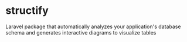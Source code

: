 # structify
Laravel package that automatically analyzes your application's database schema and generates interactive diagrams to visualize tables
